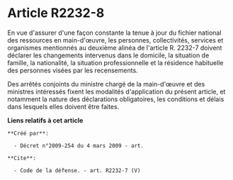 # Article R2232-8

En vue d'assurer d'une façon constante la tenue à jour du fichier national des ressources en main-d'œuvre, les personnes,
collectivités, services et organismes mentionnés au deuxième alinéa de l'article R. 2232-7 doivent déclarer les changements
intervenus dans le domicile, la situation de famille, la nationalité, la situation professionnelle et la résidence habituelle
des personnes visées par les recensements. 

Des arrêtés conjoints du ministre chargé de la main-d'œuvre et des ministres intéressés fixent les modalités d'application du
présent article, et notamment la nature des déclarations obligatoires, les conditions et délais dans lesquels elles doivent
être faites.

**Liens relatifs à cet article**

	**Créé par**:

	  - Décret n°2009-254 du 4 mars 2009 - art.

	**Cite**:

	  - Code de la défense. - art. R2232-7 (V)
